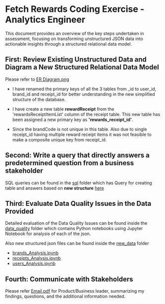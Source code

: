 # Fetch Rewards Coding Exercise - Analytics Engineer


This document provides an overview of the key steps undertaken in assessment, focusing on transforming unstructured JSON data into actionable insights through a structured relational data model.




## First: Review Existing Unstructured Data and Diagram a New Structured Relational Data Model

Please refer to [ER Diagram.png](https://github.com/adityasahugit/Fetch-Rewards-Coding-Exercise/blob/main/ER_diagram.png)

- I have renamed the primary keys of all the 3 tables from _id to user_id, brand_id and receipt_id for better understanding in the new simplified structure of the database.

- I have create a new table **rewardReceipt** from the 'rewardsReceiptItemList' column of the receipt table. This new table has been assigned a new primary key as **'rewards_receipt_id'**. 

- Since the brandCode is not unique in this table. Also due to single receipt_id having multiple reward receipt items it was not feasible to make a composite unique key from receipt_id.

## Second: Write a query that directly answers a predetermined question from a business stakeholder

SQL queries can be found in the [sql](https://github.com/adityasahugit/Fetch-Rewards-Coding-Exercise/tree/main/sql) folder which has Query for creating table and answers based on **new structure** [here](https://github.com/adityasahugit/Fetch-Rewards-Coding-Exercise/blob/main/sql/sql_queries.sql) 


## Third: Evaluate Data Quality Issues in the Data Provided

Detailed evaluation of the Data Quality Issues can be found inside the [data_quality](https://github.com/adityasahugit/Fetch-Rewards-Coding-Exercise/tree/main/data_quality) folder which contains Python notebooks using Jupyter Notebook for analysis of each of the json.

Also new structured json files can be found inside the [new_data](https://github.com/adityasahugit/Fetch-Rewards-Coding-Exercise/tree/main/data_quality/new_data) folder

 - [brands_Analysis.ipynb](https://github.com/adityasahugit/Fetch-Rewards-Coding-Exercise/blob/main/data_quality/brands_Analysis.ipynb)
 - [receipts_Analysis.ipynb](https://github.com/adityasahugit/Fetch-Rewards-Coding-Exercise/blob/main/data_quality/receipts_Analysis.ipynb)
 - [users_Analysis.ipynb](https://github.com/adityasahugit/Fetch-Rewards-Coding-Exercise/blob/main/data_quality/users_Analysis.ipynb)


## Fourth: Communicate with Stakeholders

Please refer [Email.pdf](https://github.com/adityasahugit/Fetch-Rewards-Coding-Exercise/blob/main/Email.pdf) for Product/Business leader, summarizing my findings, questions, and the additional information needed.

